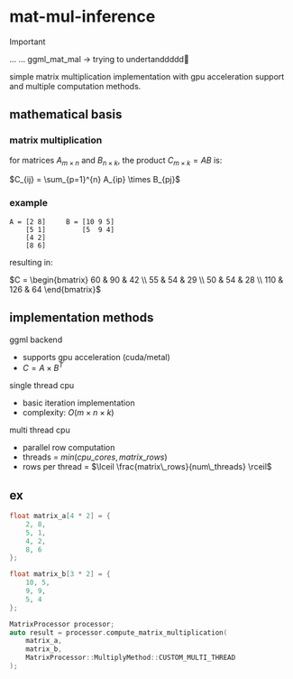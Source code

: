 # mat-mul-inference

> [!IMPORTANT]
> ...
> ... ggml_mat_mal -> trying to undertanddddd🐳

simple matrix multiplication implementation with gpu acceleration support and multiple computation methods.

## mathematical basis

### matrix multiplication
for matrices $A_{m×n}$ and $B_{n×k}$, the product $C_{m×k} = AB$ is:

$C_{ij} = \sum_{p=1}^{n} A_{ip} \times B_{pj}$

### example
```
A = [2 8]     B = [10 9 5]
    [5 1]         [5  9 4]
    [4 2]
    [8 6]
```

resulting in:

$C = \begin{bmatrix} 
60 & 90 & 42 \\
55 & 54 & 29 \\
50 & 54 & 28 \\
110 & 126 & 64
\end{bmatrix}$

## implementation methods

ggml backend
- supports gpu acceleration (cuda/metal)
- $C = A \times B^T$

single thread cpu
- basic iteration implementation
- complexity: $O(m \times n \times k)$

multi thread cpu
- parallel row computation
- threads = $min(cpu\_cores, matrix\_rows)$
- rows per thread = $\lceil \frac{matrix\_rows}{num\_threads} \rceil$

## ex

```cpp
float matrix_a[4 * 2] = {
    2, 8,
    5, 1,
    4, 2,
    8, 6
};

float matrix_b[3 * 2] = {
    10, 5,
    9, 9,
    5, 4
};

MatrixProcessor processor;
auto result = processor.compute_matrix_multiplication(
    matrix_a, 
    matrix_b, 
    MatrixProcessor::MultiplyMethod::CUSTOM_MULTI_THREAD
);
```